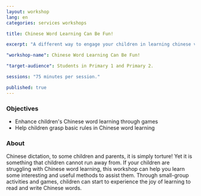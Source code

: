 ```yaml
---
layout: workshop
lang: en
categories: services workshops

title: Chinese Word Learning Can Be Fun!

excerpt: "A different way to engage your children in learning chinese vocabulary!"

"workshop-name": Chinese Word Learning Can Be Fun!

"target-audience": Students in Primary 1 and Primary 2.

sessions: "75 minutes per session."

published: true
---
```


### Objectives
* Enhance children's Chinese word learning through games
* Help children grasp basic rules in Chinese word learning

### About
Chinese dictation, to some children and parents, it is simply torture!  Yet it is something that children cannot run away from.  If your children are struggling with Chinese word learning, this workshop can help you learn some interesting and useful methods to assist them.  Through small-group activities and games, children can start to experience the joy of learning to read and write Chinese words.